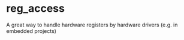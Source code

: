# reg_access
A great way to handle hardware registers by hardware drivers (e.g. in embedded projects)
